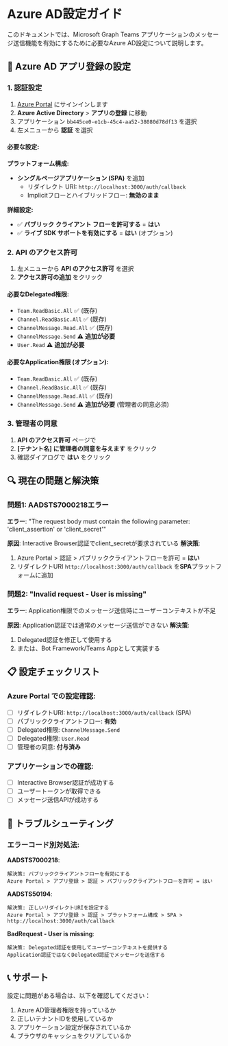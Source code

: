 # Azure AD設定ガイド

このドキュメントでは、Microsoft Graph Teams アプリケーションのメッセージ送信機能を有効にするために必要なAzure AD設定について説明します。

## 🔧 Azure AD アプリ登録の設定

### 1. 認証設定

1. [Azure Portal](https://portal.azure.com) にサインインします
2. **Azure Active Directory** > **アプリの登録** に移動
3. アプリケーション `bb445ce0-e1cb-45c4-aa52-38080d78df13` を選択
4. 左メニューから **認証** を選択

#### 必要な設定:

**プラットフォーム構成:**
- **シングルページアプリケーション (SPA)** を追加
  - リダイレクト URI: `http://localhost:3000/auth/callback`
  - Implicitフローとハイブリッドフロー: **無効のまま**

**詳細設定:**
- ✅ **パブリック クライアント フローを許可する** = **はい**
- ✅ **ライブ SDK サポートを有効にする** = **はい** (オプション)

### 2. API のアクセス許可

1. 左メニューから **API のアクセス許可** を選択
2. **アクセス許可の追加** をクリック

#### 必要なDelegated権限:
- `Team.ReadBasic.All` ✅ (既存)
- `Channel.ReadBasic.All` ✅ (既存)
- `ChannelMessage.Read.All` ✅ (既存)
- `ChannelMessage.Send` ⚠️ **追加が必要**
- `User.Read` ⚠️ **追加が必要**

#### 必要なApplication権限 (オプション):
- `Team.ReadBasic.All` ✅ (既存)
- `Channel.ReadBasic.All` ✅ (既存)
- `ChannelMessage.Read.All` ✅ (既存)
- `ChannelMessage.Send` ⚠️ **追加が必要** (管理者の同意必須)

### 3. 管理者の同意

1. **API のアクセス許可** ページで
2. **[テナント名] に管理者の同意を与えます** をクリック
3. 確認ダイアログで **はい** をクリック

## 🔍 現在の問題と解決策

### 問題1: AADSTS7000218エラー
**エラー**: "The request body must contain the following parameter: 'client_assertion' or 'client_secret'"

**原因**: Interactive Browser認証でclient_secretが要求されている
**解決策**: 
1. Azure Portal > 認証 > パブリッククライアントフローを許可 = **はい**
2. リダイレクトURI `http://localhost:3000/auth/callback` を**SPA**プラットフォームに追加

### 問題2: "Invalid request - User is missing"
**エラー**: Application権限でのメッセージ送信時にユーザーコンテキストが不足

**原因**: Application認証では通常のメッセージ送信ができない
**解決策**:
1. Delegated認証を修正して使用する
2. または、Bot Framework/Teams Appとして実装する

## 📋 設定チェックリスト

### Azure Portal での設定確認:
- [ ] リダイレクトURI: `http://localhost:3000/auth/callback` (SPA)
- [ ] パブリッククライアントフロー: **有効**
- [ ] Delegated権限: `ChannelMessage.Send`
- [ ] Delegated権限: `User.Read`
- [ ] 管理者の同意: **付与済み**

### アプリケーションでの確認:
- [ ] Interactive Browser認証が成功する
- [ ] ユーザートークンが取得できる
- [ ] メッセージ送信APIが成功する

## 🔧 トラブルシューティング

### エラーコード別対処法:

**AADSTS7000218**:
```
解決策: パブリッククライアントフローを有効にする
Azure Portal > アプリ登録 > 認証 > パブリッククライアントフローを許可 = はい
```

**AADSTS50194**:
```
解決策: 正しいリダイレクトURIを設定する
Azure Portal > アプリ登録 > 認証 > プラットフォーム構成 > SPA > http://localhost:3000/auth/callback
```

**BadRequest - User is missing**:
```
解決策: Delegated認証を使用してユーザーコンテキストを提供する
Application認証ではなくDelegated認証でメッセージを送信する
```

## 📞 サポート

設定に問題がある場合は、以下を確認してください：
1. Azure AD管理者権限を持っているか
2. 正しいテナントIDを使用しているか
3. アプリケーション設定が保存されているか
4. ブラウザのキャッシュをクリアしているか
